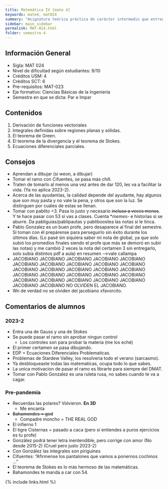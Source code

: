```yaml
---
title: Matemática IV [mate 4]
keywords: mate4, mat024
summary: "Asignatura teórica práctica de carácter intermedio que entrega los conceptos fundamentales del cálculo Integral en varias variables, de las ecuaciones diferenciales parciales y sus aplicaciones."
sidebar: main_sidebar
permalink: MAT-024.html
folder: semestre-4
---
```



## Información General

- Sigla: MAT 024
- Nivel de dificultad según estudiantes: 9/10
- Créditos USM: 4
- Créditos SCT: 6
- Pre-requisitos: MAT-023
- Eje formativo: Ciencias Básicas de la Ingeniería
- Semestre en que se dicta: Par e Impar

## Contenidos

1. Derivación de funciones vectoriales
2. Integrales definidas sobre regiones planas y sólidas.
3. El teorema de Green.
4. El teorema de la divergencia y el teorema de Stokes.
5. Ecuaciones diferenciales parciales.

## Consejos

- Aprendan a dibujar (si weon, a dibujar)
- Tomar el ramo con Cifuentes, se pasa más chill.
- Traten de tomarlo al menos una vez antes de dar 120, les va a facilitar la vida. (Ya no aplica 2023-2).
- Acerca de las ayudantías, la calidad depende del ayudante, hay algunos que son muy pasta y no vale la pena, y otros que son la luz. Se distinguen por cuáles de estas se llenan.
- Tomar con pablito <3. Pasa lo justo y necesario ~~incluso a veces menos~~. Y te hace pasar con 53 si vas a clases. Cuenta **memes*- e historias si se aburre. Da pabliguias/pablipautas y pabliboostea las notas si le tinca.
- Pablo Gonzalez es un buen profe, pero desaparece al final del semestre. Si toman con él prepárense para perseguirlo sin éxito durante los últimos días. (Lo pasé sin siquiera saber mi nota de global, ya que solo subió los promedios finales siendo el profe que más se demoró en subir las notas) y me cambió 2 veces la nota del certamen 3 sin entregarlo, solo subía distintos pdf a aula) en resumen -->vale callampa
- JACOBIANO JACOBIANO JACOBIANO JACOBIANO JACOBIANO JACOBIANO JACOBIANO JACOBIANO JACOBIANO JACOBIANO JACOBIANO JACOBIANO JACOBIANO JACOBIANO JACOBIANO JACOBIANO JACOBIANO JACOBIANO JACOBIANO JACOBIANO JACOBIANO JACOBIANO JACOBIANO JACOBIANO JACOBIANO JACOBIANO JACOBIANO NO OLVIDEN EL JACOBIANO.
- Wn de verdad no se olviden del jacobiano xfavorcito.

## Comentarios de alumnos

### 2023-2

- Entra una de Gauss y una de Stokes
- Se puede pasar el ramo sin aprobar ningun control
  - Los controles son para probar la materia (me los eché)
- El primer certamen se pasa dibujando.
- EDP = Ecuaciones Diferenciales Problematicas.
- Problemas de Stardew Valley, los resolveria todo el verano (sarcasmo).
- Ya desbloqueaste todas las matematicas, ocupa todo lo que sabes.
- La unica motivacion de pasar el ramo es librarte para siempre del DMAT.
- Tomar con Pablo Gonzalez es una ruleta rusa, no sabes cuando te va a cagar.

### Pre-pandemia

- Recuerdas las polares? Volvieron. **En 3D**
  - Me encanta
- ~~Bahamondes = god~~
  - Compadre moncho = THE REAL GOD
- El infierno 1
- El tigre Cisternas = pasado a caca (pero si entiendes a puros ejercicios es tu profe)
- González podrá tener letra inentendible, pero corrige con amor (No desde 2015-2) (Cruel pero justo 2023-2)
- Con González las integrales son piriguines
- Cifuentes: “Afirmense los pantalones que vamos a ponernos cochinos …”
- El teorema de Stokes es lo más hermoso de las matemáticas.
- Bahamondes te manda a car con 54.

{% include links.html %}
